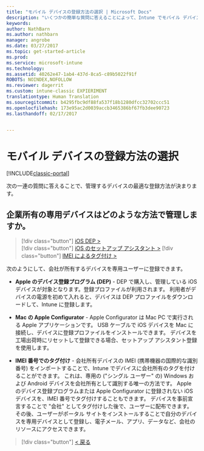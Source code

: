 ```yaml
---
title: "モバイル デバイスの登録方法の選択 | Microsoft Docs"
description: "いくつかの簡単な質問に答えることによって、Intune でモバイル デバイスを登録する方法を決定する"
keywords: 
author: NathBarn
ms.author: nathbarn
manager: angrobe
ms.date: 03/27/2017
ms.topic: get-started-article
ms.prod: 
ms.service: microsoft-intune
ms.technology: 
ms.assetid: 40262e47-1ab4-437d-8ca5-c89b5022f91f
ROBOTS: NOINDEX,NOFOLLOW
ms.reviewer: dagerrit
ms.custom: intune-classic EXPIERIMENT
translationtype: Human Translation
ms.sourcegitcommit: b4295fbc9df88fa537f18b1280dfcc32702ccc51
ms.openlocfilehash: 173e95ac2d0039accb3465386bf67fb3dee90723
ms.lasthandoff: 02/17/2017


---
```

# <a name="choose-how-to-enroll-mobile-devices"></a>モバイル デバイスの登録方法の選択

[!INCLUDE[classic-portal](../includes/classic-portal.md)]

次の一連の質問に答えることで、管理するデバイスの最適な登録方法が決まります。

## <a name="how-will-you-manage-dedicated-corporate-owned-devices"></a>**企業所有の専用デバイスはどのような方法で管理しますか。**

  > [!div class="button"]
[iOS DEP >](/intune/deploy-use/ios-device-enrollment-program-in-microsoft-intune)  
> [!div class="button"]
[iOS のセットアップ アシスタント >](/intune/deploy-use/ios-setup-assistant-enrollment-in-microsoft-intune)
> [!div class="button"]
[IMEI によるタグ付け >](/intune/deploy-use/specify-corporate-owned-devices-with-international-mobile-equipment-identity-imei-numbers)

  次のようにして、会社が所有するデバイスを専用ユーザーに登録できます。

  - **Apple のデバイス登録プログラム (DEP)** - DEP で購入し、管理している iOS デバイスが対象となります。登録プロファイルが利用されます。 利用者がデバイスの電源を初めて入れると、デバイスは DEP プロファイルをダウンロードして、Intune に登録します。

  - **Mac の Apple Configurator** - Apple Configurator は Mac PC で実行される Apple アプリケーションです。 USB ケーブルで iOS デバイスを Mac に接続し、デバイスに登録プロファイルをインストールできます。 デバイスを工場出荷時にリセットして登録できる場合、セットアップ アシスタント登録を使用します。

  - **IMEI 番号でのタグ付け** - 会社所有デバイスの IMEI (携帯機器の国際的な識別番号) をインポートすることで、Intune でデバイスに会社所有のタグを付けることができます。 これは、専用の ("シングル ユーザー" の) Windows および Android デバイスを会社所有として識別する唯一の方法です。 Apple のデバイス登録プログラムまたは Apple Configurator に登録されない iOS デバイスを、IMEI 番号でタグ付けすることもできます。 デバイスを事前宣言することで "会社" としてタグ付けした後で、ユーザーに配布できます。 その後、ユーザーがポータル サイトをインストールすることで自分のデバイスを専用デバイスとして登録し、電子メール、アプリ、データなど、会社のリソースにアクセスできます。

> [!div class="button"]
[< 戻る](choose-how-to-enroll-devices3.md)

